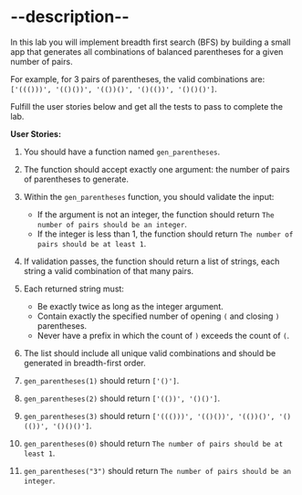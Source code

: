 # --description--

In this lab you will implement breadth first search (BFS) by building a small app that generates all combinations of balanced parentheses for a given number of pairs.

For example, for 3 pairs of parentheses, the valid combinations are: `['((()))', '(()())', '(())()', '()(())', '()()()']`.

Fulfill the user stories below and get all the tests to pass to complete the lab.

**User Stories:**

1. You should have a function named `gen_parentheses`.
2. The function should accept exactly one argument: the number of pairs of parentheses to generate.
3. Within the `gen_parentheses` function, you should validate the input:

   - If the argument is not an integer, the function should return `The number of pairs should be an integer`.
   - If the integer is less than 1, the function should return `The number of pairs should be at least 1`.

4. If validation passes, the function should return a list of strings, each string a valid combination of that many pairs.

5. Each returned string must:

   - Be exactly twice as long as the integer argument.
   - Contain exactly the specified number of opening `(` and closing `)` parentheses.
   - Never have a prefix in which the count of `)` exceeds the count of `(`.

6. The list should include all unique valid combinations and should be generated in breadth-first order.

7. `gen_parentheses(1)` should return `['()']`.
8. `gen_parentheses(2)` should return `['(())', '()()']`.
9. `gen_parentheses(3)` should return `['((()))', '(()())', '(())()', '()(())', '()()()']`.
10. `gen_parentheses(0)` should return `The number of pairs should be at least 1`.
11. `gen_parentheses("3")` should return `The number of pairs should be an integer`.
